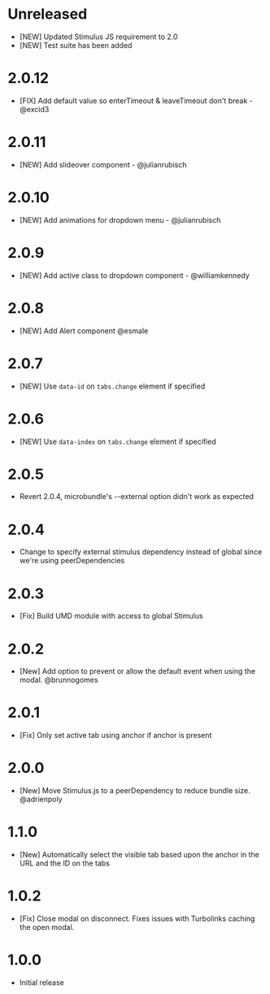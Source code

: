 # Unreleased

* [NEW] Updated Stimulus JS requirement to 2.0
* [NEW] Test suite has been added

# 2.0.12

* [FIX] Add default value so enterTimeout & leaveTimeout don't break - @excid3

# 2.0.11

* [NEW] Add slideover component - @julianrubisch

# 2.0.10

* [NEW] Add animations for dropdown menu - @julianrubisch

# 2.0.9

* [NEW] Add active class to dropdown component - @williamkennedy

# 2.0.8

* [NEW] Add Alert component @esmale

# 2.0.7

* [NEW] Use `data-id` on `tabs.change` element if specified

# 2.0.6

* [NEW] Use `data-index` on `tabs.change` element if specified

# 2.0.5

* Revert 2.0.4, microbundle's --external option didn't work as expected

# 2.0.4

* Change to specify external stimulus dependency instead of global since we're using peerDependencies

# 2.0.3

* [Fix] Build UMD module with access to global Stimulus

# 2.0.2

* [New] Add option to prevent or allow the default event when using the modal. @brunnogomes

# 2.0.1

* [Fix] Only set active tab using anchor if anchor is present

# 2.0.0

* [New] Move Stimulus.js to a peerDependency to reduce bundle size. @adrienpoly

# 1.1.0

* [New] Automatically select the visible tab based upon the anchor in the URL and the ID on the tabs

# 1.0.2

* [Fix] Close modal on disconnect. Fixes issues with Turbolinks caching the open modal.

# 1.0.0

* Initial release

